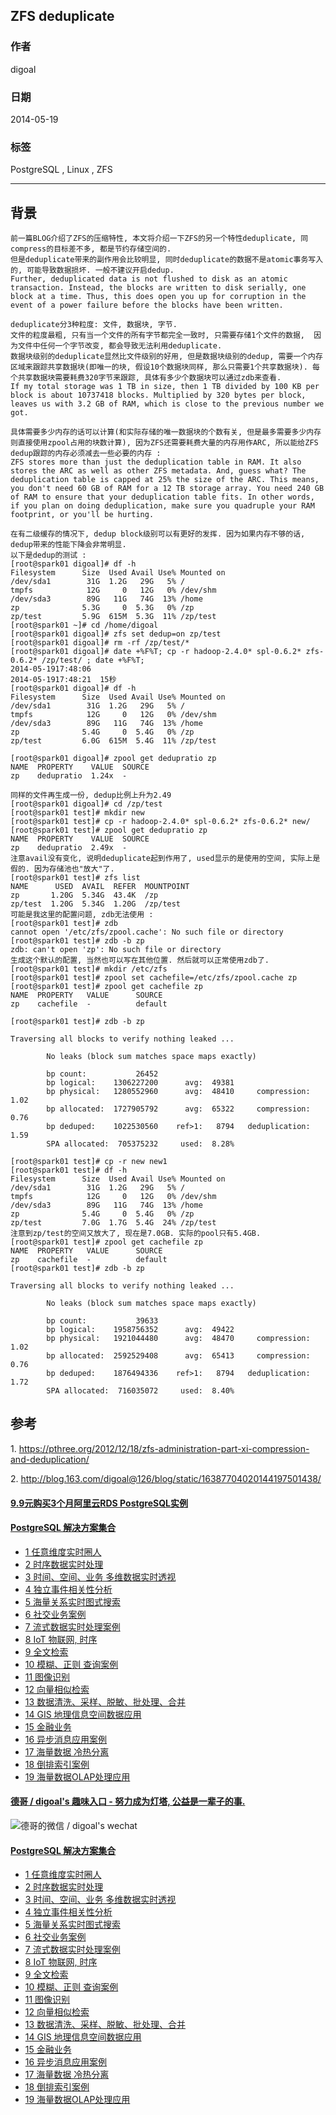 ## ZFS deduplicate  
                                                                                                                                                             
### 作者                                                                                                                                                         
digoal                                                                                                                                                           
                                                                                                                                                       
### 日期                                                                                                                                                                          
2014-05-19                                                                                                                                                 
                                                                                                                                                        
### 标签                                                                                                                                                       
PostgreSQL , Linux , ZFS                                                                                                                                                     
                                                                                                                                                                                         
----                                                                                                                                                                 
                                                                                                                                                                                                     
## 背景     
```  
前一篇BLOG介绍了ZFS的压缩特性, 本文将介绍一下ZFS的另一个特性deduplicate, 同compress的目标差不多, 都是节约存储空间的.  
但是deduplicate带来的副作用会比较明显, 同时deduplicate的数据不是atomic事务写入的, 可能导致数据损坏. 一般不建议开启dedup.  
Further, deduplicated data is not flushed to disk as an atomic transaction. Instead, the blocks are written to disk serially, one block at a time. Thus, this does open you up for corruption in the event of a power failure before the blocks have been written.  
  
deduplicate分3种粒度: 文件, 数据块, 字节.  
文件的粒度最粗, 只有当一个文件的所有字节都完全一致时, 只需要存储1个文件的数据,  因为文件中任何一个字节改变, 都会导致无法利用deduplicate.  
数据块级别的deduplicate显然比文件级别的好用, 但是数据块级别的dedup, 需要一个内存区域来跟踪共享数据块(即唯一的块, 假设10个数据块同样, 那么只需要1个共享数据块). 每个共享数据块需要耗费320字节来跟踪, 具体有多少个数据块可以通过zdb来查看.  
If my total storage was 1 TB in size, then 1 TB divided by 100 KB per block is about 10737418 blocks. Multiplied by 320 bytes per block, leaves us with 3.2 GB of RAM, which is close to the previous number we got.  
  
具体需要多少内存的话可以计算(和实际存储的唯一数据块的个数有关, 但是最多需要多少内存则直接使用zpool占用的块数计算), 因为ZFS还需要耗费大量的内存用作ARC, 所以能给ZFS dedup跟踪的内存必须减去一些必要的内存 :   
ZFS stores more than just the deduplication table in RAM. It also stores the ARC as well as other ZFS metadata. And, guess what? The deduplication table is capped at 25% the size of the ARC. This means, you don't need 60 GB of RAM for a 12 TB storage array. You need 240 GB of RAM to ensure that your deduplication table fits. In other words, if you plan on doing deduplication, make sure you quadruple your RAM footprint, or you'll be hurting.  
  
在有二级缓存的情况下, dedup block级别可以有更好的发挥. 因为如果内存不够的话, dedup带来的性能下降会非常明显.  
以下是dedup的测试 :   
[root@spark01 digoal]# df -h  
Filesystem      Size  Used Avail Use% Mounted on  
/dev/sda1        31G  1.2G   29G   5% /  
tmpfs            12G     0   12G   0% /dev/shm  
/dev/sda3        89G   11G   74G  13% /home  
zp              5.3G     0  5.3G   0% /zp  
zp/test         5.9G  615M  5.3G  11% /zp/test  
[root@spark01 ~]# cd /home/digoal  
[root@spark01 digoal]# zfs set dedup=on zp/test  
[root@spark01 digoal]# rm -rf /zp/test/*  
[root@spark01 digoal]# date +%F%T; cp -r hadoop-2.4.0* spl-0.6.2* zfs-0.6.2* /zp/test/ ; date +%F%T;  
2014-05-1917:48:06  
2014-05-1917:48:21  15秒  
[root@spark01 digoal]# df -h  
Filesystem      Size  Used Avail Use% Mounted on  
/dev/sda1        31G  1.2G   29G   5% /  
tmpfs            12G     0   12G   0% /dev/shm  
/dev/sda3        89G   11G   74G  13% /home  
zp              5.4G     0  5.4G   0% /zp  
zp/test         6.0G  615M  5.4G  11% /zp/test  
  
[root@spark01 digoal]# zpool get dedupratio zp  
NAME  PROPERTY    VALUE  SOURCE  
zp    dedupratio  1.24x  -  
  
同样的文件再生成一份, dedup比例上升为2.49  
[root@spark01 digoal]# cd /zp/test  
[root@spark01 test]# mkdir new  
[root@spark01 test]# cp -r hadoop-2.4.0* spl-0.6.2* zfs-0.6.2* new/  
[root@spark01 test]# zpool get dedupratio zp  
NAME  PROPERTY    VALUE  SOURCE  
zp    dedupratio  2.49x  -  
注意avail没有变化, 说明deduplicate起到作用了, used显示的是使用的空间, 实际上是假的. 因为存储池也"放大"了.  
[root@spark01 test]# zfs list  
NAME      USED  AVAIL  REFER  MOUNTPOINT  
zp       1.20G  5.34G  43.4K  /zp  
zp/test  1.20G  5.34G  1.20G  /zp/test  
可能是我这里的配置问题, zdb无法使用 :   
[root@spark01 test]# zdb  
cannot open '/etc/zfs/zpool.cache': No such file or directory  
[root@spark01 test]# zdb -b zp  
zdb: can't open 'zp': No such file or directory  
生成这个默认的配置, 当然也可以写在其他位置. 然后就可以正常使用zdb了.  
[root@spark01 test]# mkdir /etc/zfs  
[root@spark01 test]# zpool set cachefile=/etc/zfs/zpool.cache zp  
[root@spark01 test]# zpool get cachefile zp  
NAME  PROPERTY   VALUE      SOURCE  
zp    cachefile  -          default  
  
[root@spark01 test]# zdb -b zp  
  
Traversing all blocks to verify nothing leaked ...  
  
        No leaks (block sum matches space maps exactly)  
  
        bp count:           26452  
        bp logical:    1306227200      avg:  49381  
        bp physical:   1280552960      avg:  48410     compression:   1.02  
        bp allocated:  1727905792      avg:  65322     compression:   0.76  
        bp deduped:    1022530560    ref>1:   8794   deduplication:   1.59  
        SPA allocated:  705375232     used:  8.28%  
  
[root@spark01 test]# cp -r new new1  
[root@spark01 test]# df -h  
Filesystem      Size  Used Avail Use% Mounted on  
/dev/sda1        31G  1.2G   29G   5% /  
tmpfs            12G     0   12G   0% /dev/shm  
/dev/sda3        89G   11G   74G  13% /home  
zp              5.4G     0  5.4G   0% /zp  
zp/test         7.0G  1.7G  5.4G  24% /zp/test  
注意到zp/test的空间又放大了, 现在是7.0GB. 实际的pool只有5.4GB.  
[root@spark01 test]# zpool get cachefile zp  
NAME  PROPERTY   VALUE      SOURCE  
zp    cachefile  -          default  
[root@spark01 test]# zdb -b zp  
  
Traversing all blocks to verify nothing leaked ...  
  
        No leaks (block sum matches space maps exactly)  
  
        bp count:           39633  
        bp logical:    1958756352      avg:  49422  
        bp physical:   1921044480      avg:  48470     compression:   1.02  
        bp allocated:  2592529408      avg:  65413     compression:   0.76  
        bp deduped:    1876494336    ref>1:   8794   deduplication:   1.72  
        SPA allocated:  716035072     used:  8.40%  
```  
  
## 参考  
1\. https://pthree.org/2012/12/18/zfs-administration-part-xi-compression-and-deduplication/  
  
2\. http://blog.163.com/digoal@126/blog/static/16387704020144197501438/  
    
      
  
  
  
  
  
  
  
  
  
  
  
  
  
  
  
  
  
  
  
  
  
  
  
  
  
  
  
  
  
  
  
  
  
  
  
  
  
  
  
  
  
  
  
  
  
#### [9.9元购买3个月阿里云RDS PostgreSQL实例](https://www.aliyun.com/database/postgresqlactivity "57258f76c37864c6e6d23383d05714ea")
  
  
#### [PostgreSQL 解决方案集合](https://yq.aliyun.com/topic/118 "40cff096e9ed7122c512b35d8561d9c8")
- [1 任意维度实时圈人](https://yq.aliyun.com/topic/118 "40cff096e9ed7122c512b35d8561d9c8")
- [2 时序数据实时处理](https://yq.aliyun.com/topic/118 "40cff096e9ed7122c512b35d8561d9c8")
- [3 时间、空间、业务 多维数据实时透视](https://yq.aliyun.com/topic/118 "40cff096e9ed7122c512b35d8561d9c8")
- [4 独立事件相关性分析](https://yq.aliyun.com/topic/118 "40cff096e9ed7122c512b35d8561d9c8")
- [5 海量关系实时图式搜索](https://yq.aliyun.com/topic/118 "40cff096e9ed7122c512b35d8561d9c8")
- [6 社交业务案例](https://yq.aliyun.com/topic/118 "40cff096e9ed7122c512b35d8561d9c8")
- [7 流式数据实时处理案例](https://yq.aliyun.com/topic/118 "40cff096e9ed7122c512b35d8561d9c8")
- [8 IoT 物联网, 时序](https://yq.aliyun.com/topic/118 "40cff096e9ed7122c512b35d8561d9c8")
- [9 全文检索](https://yq.aliyun.com/topic/118 "40cff096e9ed7122c512b35d8561d9c8")
- [10 模糊、正则 查询案例](https://yq.aliyun.com/topic/118 "40cff096e9ed7122c512b35d8561d9c8")
- [11 图像识别](https://yq.aliyun.com/topic/118 "40cff096e9ed7122c512b35d8561d9c8")
- [12 向量相似检索](https://yq.aliyun.com/topic/118 "40cff096e9ed7122c512b35d8561d9c8")
- [13 数据清洗、采样、脱敏、批处理、合并](https://yq.aliyun.com/topic/118 "40cff096e9ed7122c512b35d8561d9c8")
- [14 GIS 地理信息空间数据应用](https://yq.aliyun.com/topic/118 "40cff096e9ed7122c512b35d8561d9c8")
- [15 金融业务](https://yq.aliyun.com/topic/118 "40cff096e9ed7122c512b35d8561d9c8")
- [16 异步消息应用案例](https://yq.aliyun.com/topic/118 "40cff096e9ed7122c512b35d8561d9c8")
- [17 海量数据 冷热分离](https://yq.aliyun.com/topic/118 "40cff096e9ed7122c512b35d8561d9c8")
- [18 倒排索引案例](https://yq.aliyun.com/topic/118 "40cff096e9ed7122c512b35d8561d9c8")
- [19 海量数据OLAP处理应用](https://yq.aliyun.com/topic/118 "40cff096e9ed7122c512b35d8561d9c8")
  
  
#### [德哥 / digoal's 趣味入口 - 努力成为灯塔, 公益是一辈子的事.](https://github.com/digoal/blog/blob/master/README.md "22709685feb7cab07d30f30387f0a9ae")
  
  
![德哥的微信 / digoal's wechat](../pic/digoal_weixin.jpg "f7ad92eeba24523fd47a6e1a0e691b59")
  
  
#### [PostgreSQL 解决方案集合](https://yq.aliyun.com/topic/118 "40cff096e9ed7122c512b35d8561d9c8")
- [1 任意维度实时圈人](https://yq.aliyun.com/topic/118 "40cff096e9ed7122c512b35d8561d9c8")
- [2 时序数据实时处理](https://yq.aliyun.com/topic/118 "40cff096e9ed7122c512b35d8561d9c8")
- [3 时间、空间、业务 多维数据实时透视](https://yq.aliyun.com/topic/118 "40cff096e9ed7122c512b35d8561d9c8")
- [4 独立事件相关性分析](https://yq.aliyun.com/topic/118 "40cff096e9ed7122c512b35d8561d9c8")
- [5 海量关系实时图式搜索](https://yq.aliyun.com/topic/118 "40cff096e9ed7122c512b35d8561d9c8")
- [6 社交业务案例](https://yq.aliyun.com/topic/118 "40cff096e9ed7122c512b35d8561d9c8")
- [7 流式数据实时处理案例](https://yq.aliyun.com/topic/118 "40cff096e9ed7122c512b35d8561d9c8")
- [8 IoT 物联网, 时序](https://yq.aliyun.com/topic/118 "40cff096e9ed7122c512b35d8561d9c8")
- [9 全文检索](https://yq.aliyun.com/topic/118 "40cff096e9ed7122c512b35d8561d9c8")
- [10 模糊、正则 查询案例](https://yq.aliyun.com/topic/118 "40cff096e9ed7122c512b35d8561d9c8")
- [11 图像识别](https://yq.aliyun.com/topic/118 "40cff096e9ed7122c512b35d8561d9c8")
- [12 向量相似检索](https://yq.aliyun.com/topic/118 "40cff096e9ed7122c512b35d8561d9c8")
- [13 数据清洗、采样、脱敏、批处理、合并](https://yq.aliyun.com/topic/118 "40cff096e9ed7122c512b35d8561d9c8")
- [14 GIS 地理信息空间数据应用](https://yq.aliyun.com/topic/118 "40cff096e9ed7122c512b35d8561d9c8")
- [15 金融业务](https://yq.aliyun.com/topic/118 "40cff096e9ed7122c512b35d8561d9c8")
- [16 异步消息应用案例](https://yq.aliyun.com/topic/118 "40cff096e9ed7122c512b35d8561d9c8")
- [17 海量数据 冷热分离](https://yq.aliyun.com/topic/118 "40cff096e9ed7122c512b35d8561d9c8")
- [18 倒排索引案例](https://yq.aliyun.com/topic/118 "40cff096e9ed7122c512b35d8561d9c8")
- [19 海量数据OLAP处理应用](https://yq.aliyun.com/topic/118 "40cff096e9ed7122c512b35d8561d9c8")
  

